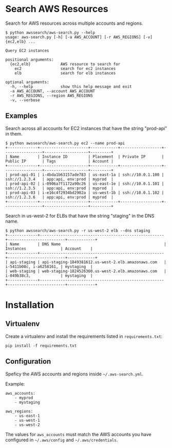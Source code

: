 # Search AWS Resources

Search for AWS resources across multiple accounts and regions.

```
$ python awssearch/aws-search.py --help
usage: aws-search.py [-h] [-a AWS_ACCOUNT] [-r AWS_REGIONS] [-v] {ec2,elb} ...

Query EC2 instances

positional arguments:
  {ec2,elb}             AWS resource to search for
    ec2                 search for ec2 instances
    elb                 search for elb instances

optional arguments:
  -h, --help            show this help message and exit
  -a AWS_ACCOUNT, --account AWS_ACCOUNT
  -r AWS_REGIONS, --region AWS_REGIONS
  -v, --verbose

```

## Examples

Search across all accounts for EC2 instances that have the string "prod-api" in them.

```
$ python awssearch/aws-search.py ec2 --name prod-api
+-------------+---------------------+------------+------------------+-----------------+-------------------+---------+
| Name        | Instance ID         | Placement  | Private IP       | Public IP       | Tags              | Account |
+-------------+---------------------+------------+------------------+-----------------+-------------------+---------+
| prod-api-01 | i-4bda1b63157ade783 | us-east-1a | ssh://10.0.1.100 | ssh://1.2.3.4   | app:api, env:prod | myprod  |
| prod-api-02 | i-0906a7f1172a90c26 | us-east-1e | ssh://10.0.1.101 | ssh://1.2.3.5   | app:api, env:prod | myprod  |
| prod-api-03 | i-e16c4f2934bd2902a | us-west-1b | ssh://10.0.1.102 | ssh://1.2.3.6   | app:api, env:prod | myprod  |
+-------------+---------------------+------------+------------------+-----------------+-------------------+---------+
```

Search in us-west-2 for ELBs that have the string "staging" in the DNS name.

```
$ python awssearch/aws-search.py -r us-west-2 elb --dns staging
+-------------+------------------------------------------------------+-------------------------+------------+
| Name        | DNS Name                                             | Instances               | Account    |
+-------------+------------------------------------------------------+-------------------------+------------+
| api-staging | api-staging-1849381612.us-west-2.elb.amazonaws.com   | i-5411b08c, i-a6258161, | mystaging  |
| web-staging | web-staging-1824526360.us-west-2.elb.amazonaws.com   | i-049b38c3,             | mystaging  |
+-------------+------------------------------------------------------+-------------------------+------------+
```


# Installation

## Virtualenv
Create a virtualenv and install the requirements listed in `requirements.txt`:

```
pip install -f requirements.txt
```

## Configuration

Speficy the AWS accounts and regions inside `~/.aws-search.yml`.

Example:
```
aws_accounts:
    - myprod
    - mystaging

aws_regions:
    - us-east-1
    - us-west-1
    - us-west-2
```

The values for `aws_accounts` must match the AWS accounts you have configured 
in `~/.aws/config` and `~/.aws/credentials`.

